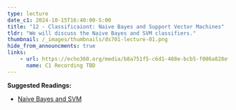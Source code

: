 ```yaml
---
type: lecture
date_c1: 2024-10-15T16:40:00-5:00
title: "12 - Classificaiont: Naive Bayes and Support Vector Machines"
tldr: "We will discuss the Naive Bayes and SVM classifiers."
thumbnail: /_images/thumbnails/ds701-lecture-01.png
hide_from_announcments: true
links: 
    - url: https://echo360.org/media/b8a751f5-c6d1-408e-bcb5-f006a828ef4a/public
      name: C1 Recording TBD
---
```


**Suggested Readings:**
- [Naive Bayes and SVM](https://tools4ds.github.io/DS701-Course-Notes/16-Classification-III-NB-SVM.html)

